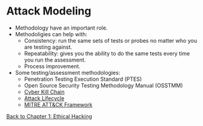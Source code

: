 # Attack Modeling
- Methodology have an important role.
- Methodoligies can help with:
	- Consistency: run the same sets of tests or probes no matter who you are testing against.
	- Repeatability: gives you the ability to do the same tests every time you run the assessment.
	- Process improvement.
- Some testing/assessment methodologies:
	- Penetration Testing Execution Standard (PTES)
	- Open Source Security Testing Methodology Manual (OSSTMM)
	- [Cyber Kill Chain](cyber-kill-chain.md)
	- [Attack Lifecycle](attack-lifecycle.md)
	- [MITRE ATT&CK Framework](mitre-attack-framework.md)

[Back to Chapter 1: Ethical Hacking](../ceh.md#chapter-1-ethical-hacking)
